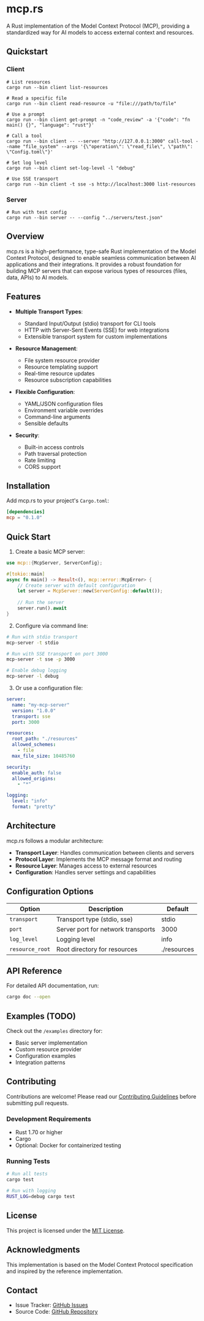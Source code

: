 # mcp.rs

A Rust implementation of the Model Context Protocol (MCP), providing a standardized way for AI models to access external context and resources.

## Quickstart 

### Client
```
# List resources
cargo run --bin client list-resources

# Read a specific file
cargo run --bin client read-resource -u "file:///path/to/file"

# Use a prompt
cargo run --bin client get-prompt -n "code_review" -a '{"code": "fn main() {}", "language": "rust"}'

# Call a tool
cargo run --bin client -- --server "http://127.0.0.1:3000" call-tool --name "file_system" --args '{\"operation\": \"read_file\", \"path\": \"Config.toml\"}'

# Set log level
cargo run --bin client set-log-level -l "debug"

# Use SSE transport
cargo run --bin client -t sse -s http://localhost:3000 list-resources
```

### Server
```
# Run with test config
cargo run --bin server -- --config "../servers/test.json"
```

## Overview

mcp.rs is a high-performance, type-safe Rust implementation of the Model Context Protocol, designed to enable seamless communication between AI applications and their integrations. It provides a robust foundation for building MCP servers that can expose various types of resources (files, data, APIs) to AI models.

## Features

- **Multiple Transport Types**:
  - Standard Input/Output (stdio) transport for CLI tools
  - HTTP with Server-Sent Events (SSE) for web integrations
  - Extensible transport system for custom implementations

- **Resource Management**:
  - File system resource provider
  - Resource templating support
  - Real-time resource updates
  - Resource subscription capabilities

- **Flexible Configuration**:
  - YAML/JSON configuration files
  - Environment variable overrides
  - Command-line arguments
  - Sensible defaults

- **Security**:
  - Built-in access controls
  - Path traversal protection
  - Rate limiting
  - CORS support

## Installation

Add mcp.rs to your project's `Cargo.toml`:

```toml
[dependencies]
mcp = "0.1.0"
```

## Quick Start

1. Create a basic MCP server:

```rust
use mcp::{McpServer, ServerConfig};

#[tokio::main]
async fn main() -> Result<(), mcp::error::McpError> {
    // Create server with default configuration
    let server = McpServer::new(ServerConfig::default());
    
    // Run the server
    server.run().await
}
```

2. Configure via command line:

```bash
# Run with stdio transport
mcp-server -t stdio

# Run with SSE transport on port 3000
mcp-server -t sse -p 3000

# Enable debug logging
mcp-server -l debug
```

3. Or use a configuration file:

```yaml
server:
  name: "my-mcp-server"
  version: "1.0.0"
  transport: sse
  port: 3000

resources:
  root_path: "./resources"
  allowed_schemes:
    - file
  max_file_size: 10485760

security:
  enable_auth: false
  allowed_origins:
    - "*"

logging:
  level: "info"
  format: "pretty"
```

## Architecture

mcp.rs follows a modular architecture:

- **Transport Layer**: Handles communication between clients and servers
- **Protocol Layer**: Implements the MCP message format and routing
- **Resource Layer**: Manages access to external resources
- **Configuration**: Handles server settings and capabilities

## Configuration Options

| Option | Description | Default |
|--------|-------------|---------|
| `transport` | Transport type (stdio, sse) | stdio |
| `port` | Server port for network transports | 3000 |
| `log_level` | Logging level | info |
| `resource_root` | Root directory for resources | ./resources |

## API Reference

For detailed API documentation, run:
```bash
cargo doc --open
```

## Examples (TODO)

Check out the `/examples` directory for:
- Basic server implementation
- Custom resource provider
- Configuration examples
- Integration patterns

## Contributing

Contributions are welcome! Please read our [Contributing Guidelines](CONTRIBUTING.md) before submitting pull requests.

### Development Requirements

- Rust 1.70 or higher
- Cargo
- Optional: Docker for containerized testing

### Running Tests

```bash
# Run all tests
cargo test

# Run with logging
RUST_LOG=debug cargo test
```

## License

This project is licensed under the [MIT License](LICENSE).

## Acknowledgments

This implementation is based on the Model Context Protocol specification and inspired by the reference implementation.

## Contact

- Issue Tracker: [GitHub Issues](https://github.com/EmilLindfors/mcp/issues)
- Source Code: [GitHub Repository](https://github.com/EmilLindfors/mcp)